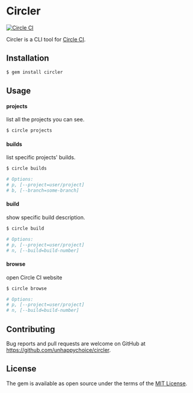 # Circler

[![Circle CI](https://circleci.com/gh/unhappychoice/circle.svg?style=svg)](https://circleci.com/gh/unhappychoice/circle)

Circler is a CLI tool for [Circle CI](https://circleci.com).

## Installation

```sh
$ gem install circler
```

## Usage

#### projects

list all the projects you can see.

```sh
$ circle projects
```

#### builds

list specific projects' builds.

```sh
$ circle builds

# Options:
# p, [--project=user/project]
# b, [--branch=some-branch]
```

#### build

show specific build description.

```sh
$ circle build

# Options:
# p, [--project=user/project]
# n, [--build=build-number]
```

#### browse

open Circle CI website

```sh
$ circle browse

# Options:
# p, [--project=user/project]
# n, [--build=build-number]
```

## Contributing

Bug reports and pull requests are welcome on GitHub at https://github.com/unhappychoice/circler.

## License

The gem is available as open source under the terms of the [MIT License](http://opensource.org/licenses/MIT).
